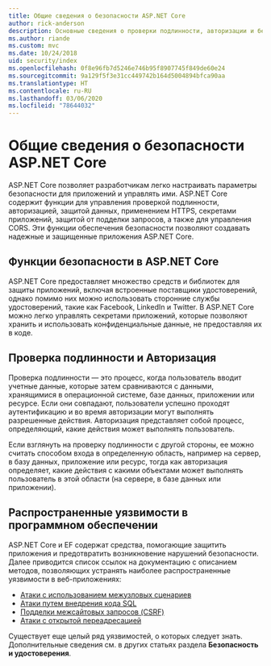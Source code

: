 ```yaml
---
title: Общие сведения о безопасности ASP.NET Core
author: rick-anderson
description: Основные сведения о проверки подлинности, авторизации и безопасности в ASP.NET Core.
ms.author: riande
ms.custom: mvc
ms.date: 10/24/2018
uid: security/index
ms.openlocfilehash: 0f8e96fb7d5246e746b95f8907745f849de60e24
ms.sourcegitcommit: 9a129f5f3e31cc449742b164d5004894bfca90aa
ms.translationtype: HT
ms.contentlocale: ru-RU
ms.lasthandoff: 03/06/2020
ms.locfileid: "78644032"
---
```

# <a name="overview-of-aspnet-core-security"></a>Общие сведения о безопасности ASP.NET Core

ASP.NET Core позволяет разработчикам легко настраивать параметры безопасности для приложений и управлять ими. ASP.NET Core содержит функции для управления проверкой подлинности, авторизацией, защитой данных, применением HTTPS, секретами приложений, защитой от подделки запросов, а также для управления CORS. Эти функции обеспечения безопасности позволяют создавать надежные и защищенные приложения ASP.NET Core.

## <a name="aspnet-core-security-features"></a>Функции безопасности в ASP.NET Core

ASP.NET Core предоставляет множество средств и библиотек для защиты приложений, включая встроенные поставщики удостоверений, однако помимо них можно использовать сторонние службы удостоверений, такие как Facebook, LinkedIn и Twitter. В ASP.NET Core можно легко управлять секретами приложений, которые позволяют хранить и использовать конфиденциальные данные, не предоставляя их в коде.

## <a name="authentication-vs-authorization"></a>Проверка подлинности и Авторизация

Проверка подлинности — это процесс, когда пользователь вводит учетные данные, которые затем сравниваются с данными, хранящимися в операционной системе, базе данных, приложении или ресурсе. Если они совпадают, пользователи успешно проходят аутентификацию и во время авторизации могут выполнять разрешенные действия. Авторизация представляет собой процесс, определяющий, какие действия может выполнять пользователь.

Если взглянуть на проверку подлинности с другой стороны, ее можно считать способом входа в определенную область, например на сервер, в базу данных, приложение или ресурс, тогда как авторизация определяет, какие действия с какими объектами может выполнять пользователь в этой области (на сервере, в базе данных или приложении).

## <a name="common-vulnerabilities-in-software"></a>Распространенные уязвимости в программном обеспечении

ASP.NET Core и EF содержат средства, помогающие защитить приложения и предотвратить возникновение нарушений безопасности. Далее приводится список ссылок на документацию с описанием методов, позволяющих устранять наиболее распространенные уязвимости в веб-приложениях:

* [Атаки с использованием межузловых сценариев](xref:security/cross-site-scripting)
* [Атаки путем внедрения кода SQL](/ef/core/querying/raw-sql)
* [Подделки межсайтовых запросов (CSRF)](xref:security/anti-request-forgery)
* [Атаки с открытой переадресацией](xref:security/preventing-open-redirects)

Существует еще целый ряд уязвимостей, о которых следует знать. Дополнительные сведения см. в других статьях раздела **Безопасность и удостоверения**.
